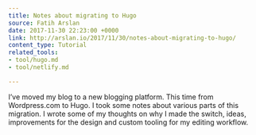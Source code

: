 ```yaml
---
title: Notes about migrating to Hugo
source: Fatih Arslan
date: 2017-11-30 22:23:00 +0000
link: http://arslan.io/2017/11/30/notes-about-migrating-to-hugo/
content_type: Tutorial
related_tools:
- tool/hugo.md
- tool/netlify.md

---
```

I’ve moved my blog to a new blogging platform. This time from Wordpress.com to Hugo. I took some notes about various parts of this migration. I wrote some of my thoughts on why I made the switch, ideas, improvements for the design and custom tooling for my editing workflow.






